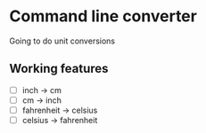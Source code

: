 # Command line converter
Going to do unit conversions

## Working features
- [ ] inch -> cm
- [ ] cm -> inch
- [ ] fahrenheit -> celsius
- [ ] celsius -> fahrenheit
